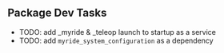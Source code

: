## Package Dev Tasks

* TODO: add  _myride & _teleop launch to startup as a service
* TODO: add `myride_system_configuration` as a dependency 